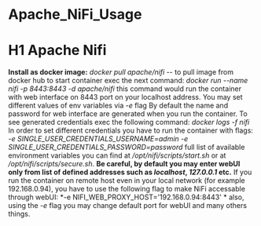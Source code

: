 # Apache_NiFi_Usage
# H1 Apache Nifi
**Install as docker image:**
*docker pull apache/nifi* -- to pull image from docker hub
to start container exec the next command:
*docker run --name nifi -p 8443:8443 -d apache/nifi*
this command would run the container with web interface on 8443 port on your localhost address.
You may set different values of env variables via *-e* flag
By default the name and password for web interface are generated when you run the container.
To see generated credentials exec the following command:
*docker logs -f nifi*
In order to set different credentials you have to run the container with flags:
*-e SINGLE_USER_CREDENTIALS_USERNAME=admin*
*-e SINGLE_USER_CREDENTIALS_PASSWORD=password*
full list of available environment variables you can find at */opt/nifi/scripts/start.sh* or at */opt/nifi/scripts/secure.sh*.
**Be careful, by default you may enter webUI only from list of defined addresses such as *localhost*, *127.0.0.1* etc.**
If you run the container on remote host even in your local network (for example 192.168.0.94), you have to use the following flag to make NiFi accessable through webUI:
*-e NIFI_WEB_PROXY_HOST='192.168.0.94:8443' *
also, using the *-e* flag you may change default port for webUI and many others things.
